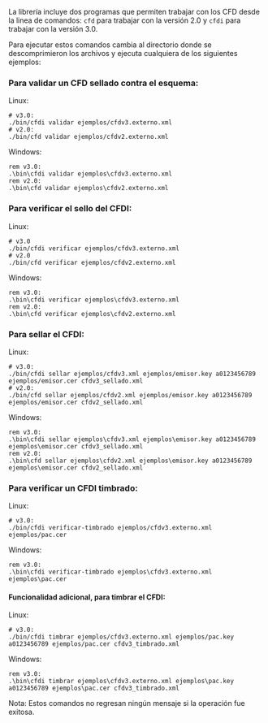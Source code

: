 La librería incluye dos programas que permiten trabajar con los CFD desde la 
linea de comandos: ```cfd``` para trabajar con la versión 2.0 y ```cfdi``` para trabajar 
con la versión 3.0. 

Para ejecutar estos comandos cambia al directorio donde se 
descomprimieron los archivos y ejecuta cualquiera de los siguientes ejemplos:

### Para validar un CFD sellado contra el esquema:

Linux:
```
# v3.0:
./bin/cfdi validar ejemplos/cfdv3.externo.xml
# v2.0:
./bin/cfd validar ejemplos/cfdv2.externo.xml
```

Windows:
```
rem v3.0:
.\bin\cfdi validar ejemplos\cfdv3.externo.xml 
rem v2.0:
.\bin\cfd validar ejemplos\cfdv2.externo.xml 
```


### Para verificar el sello del CFDI:

Linux:
```
# v3.0
./bin/cfdi verificar ejemplos/cfdv3.externo.xml 
# v2.0
./bin/cfd verificar ejemplos/cfdv2.externo.xml 
```

Windows:
```
rem v3.0:
.\bin\cfdi verificar ejemplos\cfdv3.externo.xml 
rem v2.0:
.\bin\cfd verificar ejemplos\cfdv2.externo.xml 
```

### Para sellar el CFDI:

Linux:
```
# v3.0:
./bin/cfdi sellar ejemplos/cfdv3.xml ejemplos/emisor.key a0123456789 ejemplos/emisor.cer cfdv3_sellado.xml 
# v2.0:
./bin/cfd sellar ejemplos/cfdv2.xml ejemplos/emisor.key a0123456789 ejemplos/emisor.cer cfdv2_sellado.xml 
```

Windows:
```
rem v3.0:
.\bin\cfdi sellar ejemplos\cfdv3.xml ejemplos\emisor.key a0123456789 ejemplos\emisor.cer cfdv3_sellado.xml 
rem v2.0:
.\bin\cfd sellar ejemplos\cfdv2.xml ejemplos\emisor.key a0123456789 ejemplos\emisor.cer cfdv2_sellado.xml 
```

### Para verificar un CFDI timbrado:

Linux:
```
# v3.0:
./bin/cfdi verificar-timbrado ejemplos/cfdv3.externo.xml ejemplos/pac.cer
```

Windows:
```
rem v3.0:
.\bin\cfdi verificar-timbrado ejemplos\cfdv3.externo.xml ejemplos\pac.cer
```

#### Funcionalidad adicional, para timbrar el CFDI:

Linux:
```
# v3.0:
./bin/cfdi timbrar ejemplos/cfdv3.externo.xml ejemplos/pac.key a0123456789 ejemplos/pac.cer cfdv3_timbrado.xml
```

Windows:
```
rem v3.0:
.\bin\cfdi timbrar ejemplos\cfdv3.externo.xml ejemplos\pac.key a0123456789 ejemplos\pac.cer cfdv3_timbrado.xml
```

Nota: Estos comandos no regresan ningún mensaje si la operación fue exitosa.